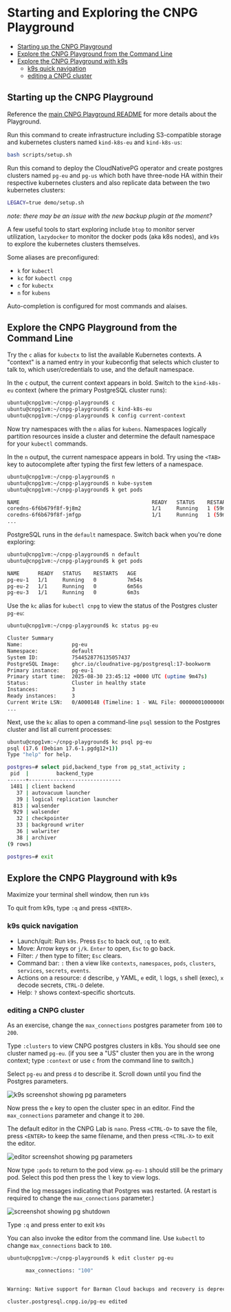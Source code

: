 # Starting and Exploring the CNPG Playground

- [Starting up the CNPG Playground](#starting-up-the-cnpg-playground)
- [Explore the CNPG Playground from the Command Line](#explore-the-cnpg-playground-from-the-command-line)
- [Explore the CNPG Playground with k9s](#explore-the-cnpg-playground-with-k9s)
  - [k9s quick navigation](#k9s-quick-navigation)
  - [editing a CNPG cluster](#editing-a-cnpg-cluster)

## Starting up the CNPG Playground

Reference the [main CNPG Playground README](../../README.md) for more details
about the Playground.

Run this command to create infrastructure including S3-compatible storage and
kubernetes clusters named `kind-k8s-eu` and `kind-k8s-us`:

```bash
bash scripts/setup.sh
```

Run this comand to deploy the CloudNativePG operator and create postgres clusters
named `pg-eu` and `pg-us` which both have three-node HA within their respective
kubernetes clusters and also replicate data between the two kubernetes clusters:

```bash
LEGACY=true demo/setup.sh
```

*note: there may be an issue with the new backup plugin at the moment?*

A few useful tools to start exploring include `btop` to monitor server
utilization, `lazydocker` to monitor the docker pods (aka k8s nodes),
and `k9s` to explore the kubernetes clusters themselves.

Some aliases are preconfigured:
* `k` for `kubectl`
* `kc` for `kubectl cnpg`
* `c` for `kubectx`
* `n` for `kubens`

Auto-completion is configured for most commands and alaises.


## Explore the CNPG Playground from the Command Line

Try the `c` alias for `kubectx` to list the available Kubernetes contexts. A "context" is a named entry in your kubeconfig that selects which cluster to talk to, which user/credentials to use, and the default namespace.

In the `c` output, the current context appears in bold. Switch to the `kind-k8s-eu` context (where the primary PostgreSQL cluster runs):

```bash
ubuntu@cnpg1vm:~/cnpg-playground$ c
ubuntu@cnpg1vm:~/cnpg-playground$ c kind-k8s-eu
ubuntu@cnpg1vm:~/cnpg-playground$ k config current-context
```

Now try namespaces with the `n` alias for `kubens`. Namespaces logically partition resources inside a cluster and determine the default namespace for your `kubectl` commands.

In the `n` output, the current namespace appears in bold. Try using the `<TAB>` key to autocomplete after typing the first few letters of a namespace.

```bash
ubuntu@cnpg1vm:~/cnpg-playground$ n
ubuntu@cnpg1vm:~/cnpg-playground$ n kube-system
ubuntu@cnpg1vm:~/cnpg-playground$ k get pods

NAME                                           READY   STATUS    RESTARTS      AGE
coredns-6f6b679f8f-9j8m2                       1/1     Running   1 (59m ago)   62m
coredns-6f6b679f8f-jmfgp                       1/1     Running   1 (59m ago)   62m
...
```

PostgreSQL runs in the `default` namespace. Switch back when you're done exploring:

```bash
ubuntu@cnpg1vm:~/cnpg-playground$ n default
ubuntu@cnpg1vm:~/cnpg-playground$ k get pods

NAME      READY   STATUS    RESTARTS   AGE
pg-eu-1   1/1     Running   0          7m54s
pg-eu-2   1/1     Running   0          6m56s
pg-eu-3   1/1     Running   0          6m3s
```

Use the `kc` alias for `kubectl cnpg` to view the status of the Postgres cluster `pg-eu`:

```bash
ubuntu@cnpg1vm:~/cnpg-playground$ kc status pg-eu

Cluster Summary
Name:                pg-eu
Namespace:           default
System ID:           7544528776135057437
PostgreSQL Image:    ghcr.io/cloudnative-pg/postgresql:17-bookworm
Primary instance:    pg-eu-1
Primary start time:  2025-08-30 23:45:12 +0000 UTC (uptime 9m47s)
Status:              Cluster in healthy state
Instances:           3
Ready instances:     3
Current Write LSN:   0/A000148 (Timeline: 1 - WAL File: 00000001000000000000000A)
...
```

Next, use the `kc` alias to open a command-line `psql` session to the Postgres cluster and list all current processes:

```bash
ubuntu@cnpg1vm:~/cnpg-playground$ kc psql pg-eu
psql (17.6 (Debian 17.6-1.pgdg12+1))
Type "help" for help.

postgres=# select pid,backend_type from pg_stat_activity ;
 pid  |         backend_type
------+------------------------------
 1481 | client backend
   37 | autovacuum launcher
   39 | logical replication launcher
  813 | walsender
  929 | walsender
   32 | checkpointer
   33 | background writer
   36 | walwriter
   38 | archiver
(9 rows)

postgres=# exit
```


## Explore the CNPG Playground with k9s

Maximize your terminal shell window, then run `k9s`

To quit from k9s, type `:q` and press `<ENTER>`.

### k9s quick navigation

- Launch/quit: Run `k9s`. Press `Esc` to back out, `:q` to exit.
- Move: Arrow keys or `j/k`. `Enter` to open, `Esc` to go back.
- Filter: `/` then type to filter; `Esc` clears.
- Command bar: `:` then a view like `contexts`, `namespaces`, `pods`, `clusters`, `services`, `secrets`, `events`.
- Actions on a resource: `d` describe, `y` YAML, `e` edit, `l` logs, `s` shell (exec), `x` decode secrets, `CTRL-D` delete.
- Help: `?` shows context-specific shortcuts.

### editing a CNPG cluster

As an exercise, change the `max_connections` postgres parameter from `100` to `200`.

Type `:clusters` to view CNPG postgres clusters in k8s. You should see one cluster named `pg-eu`. (if you see a "US" cluster then you are in the wrong context; type `:context` or use `c` from the command line to switch.)

Select `pg-eu` and press `d` to describe it. Scroll down until you find the Postgres parameters.

![k9s screenshot showing pg parameters](images/k9s-pg-parameters.png)

Now press the `e` key to open the cluster spec in an editor.  Find the `max_connections` parameter and change it to `200`.

The default editor in the CNPG Lab is `nano`. Press `<CTRL-O>` to save the file, press `<ENTER>` to keep the same filename, and then press `<CTRL-X>` to exit the editor.

![editor screenshot showing pg parameters](images/editor-pg-parameters.png)

Now type `:pods` to return to the pod view.  `pg-eu-1` should still be the primary pod. Select this pod then press the `l` key to view logs.

Find the log messages indicating that Postgres was restarted.  (A restart is required to change the `max_connections` parameter.)

![screenshot showing pg shutdown](images/postgres-shutdown.png)

Type `:q` and press enter to exit `k9s`

You can also invoke the editor from the command line.  Use `kubectl` to change `max_connections` back to `100`.

```bash
ubuntu@cnpg1vm:~/cnpg-playground$ k edit cluster pg-eu

      max_connections: "100"


Warning: Native support for Barman Cloud backups and recovery is deprecated and will be completely removed in CloudNativePG 1.28.0. Found usage in: spec.backup.barmanObjectStore, spec.externalClusters.0.barmanObjectStore, spec.externalClusters.1.barmanObjectStore. Please migrate existing clusters to the new Barman Cloud Plugin to ensure a smooth transition.

cluster.postgresql.cnpg.io/pg-eu edited
```
